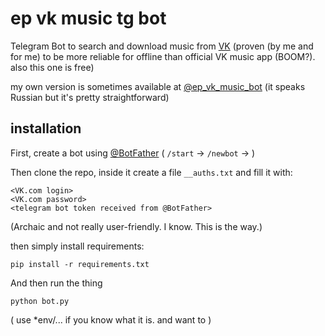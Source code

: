 # ep vk music tg bot

Telegram Bot to search and download music from [VK](https://vk.com) 
(proven (by me and for me) to be more reliable for offline than official VK music app (BOOM?). also this one is free)

my own version is sometimes available at [@ep_vk_music_bot](https://t.me/ep_vk_music_bot)
(it speaks Russian but it's pretty straightforward)

## installation

First, create a bot using [@BotFather](https://t.me/BotFather)
( `/start` -> `/newbot` -> <follow instruction> )

Then clone the repo, inside it create a file `__auths.txt` and fill it with:
```
<VK.com login>
<VK.com password>
<telegram bot token received from @BotFather>
```
(Archaic and not really user-friendly. I know. This is the way.)

then simply install requirements:
```
pip install -r requirements.txt
```
And then run the thing
```
python bot.py
```
( use *env/... if you know what it is. and want to )



